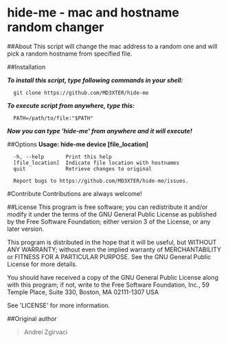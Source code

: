 # hide-me - mac and hostname random changer

##About
This script will change the mac address to a random one and will pick a random hostname from specified file.

##Installation

**_To install this script, type following commands in your shell:_**
```
  git clone https://github.com/MD3XTER/hide-me
```
  
**_To execute script from anywhere, type this:_**
```
  PATH=/path/to/file:"$PATH"
```

**_Now you can type 'hide-me' from anywhere and it will execute!_**

##Options
**Usage: hide-me device [file_location]**

```
  -h, --help       Print this help
  [file_location]  Indicate file location with hostnames
  quit             Retrieve changes to original
  
  Report bugs to https://github.com/MD3XTER/hide-me/issues.
```

#Contribute
Contributions are always welcome!

##License
This program is free software; you can redistribute it and/or modify it under the terms of the GNU General Public License as published by the Free Software Foundation; either version 3 of the License, or any later version.

This program is distributed in the hope that it will be useful, but WITHOUT ANY WARRANTY; without even the implied warranty of MERCHANTABILITY or FITNESS FOR A PARTICULAR PURPOSE. See the GNU General Public License for more details.

You should have received a copy of the GNU General Public License along with this program; if not, write to the Free Software Foundation, Inc., 59 Temple Place, Suite 330, Boston, MA 02111-1307 USA

See 'LICENSE' for more information.

##Original author
> Andrei Zgirvaci
